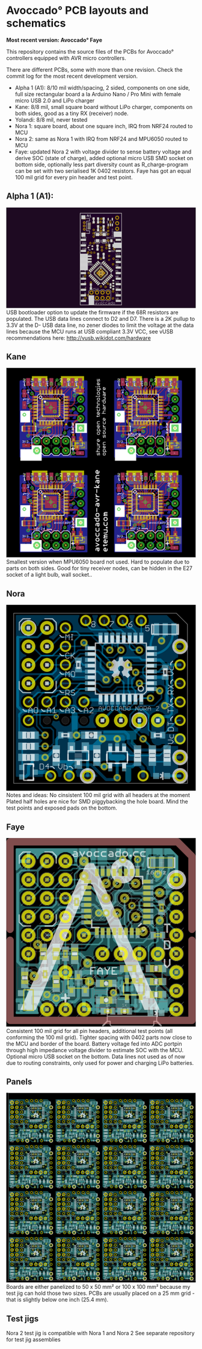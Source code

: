 Avoccado° PCB layouts and schematics
================

**Most recent version: Avoccado° Faye**

This repository contains the source files of the PCBs for Avoccado° controllers equipped with AVR micro controllers.

There are different PCBs, some with more than one revision. Check the commit log for the most recent development version.

 - Alpha 1 (A1): 8/10 mil width/spacing, 2 sided, components on one side, full size rectangular board a la Arduino Nano / Pro Mini with female micro USB 2.0 and LiPo charger
 - Kane: 8/8 mil, small square board without LiPo charger, components on both sides, good as a tiny RX (receiver) node.
 - Yolandi: 8/8 mil, never tested
 - Nora 1: square board, about one square inch, IRQ from NRF24 routed to MCU
 - Nora 2: same as Nora 1 with IRQ from NRF24 and MPU6050 routed to MCU
 - Faye: updated Nora 2 with voltage divider to sense battery voltage and derive SOC (state of charge), added optional micro USB SMD socket on bottom side, optionally less part diversity count as R_charge-program can be set with two serialised 1K 0402 resistors. Faye has got an equal 100 mil grid for every pin header and test point.

Alpha 1 (A1):
----------------
![IMG board screenshot](avoccado-alpha-1/20140912-A1-gerber-files/rendered/ScreenShot_6.png)
USB bootloader option to update the firmware if the 68R resistors are populated. The USB data lines connect to D2 and D7.
There is a 2K pullup to 3.3V at the D- USB data line, no zener diodes to limit the voltage at the data lines because the MCU runs at USB compliant 3.3V VCC, see vUSB recommendations here: http://vusb.wikidot.com/hardware

Kane
----------------
![IMG board screenshot](avoccado-kane/avoccado-avr-pcb-kane-panel/avoccado-avr-pcb-kane-a1-panel.png)
Smallest version when MPU6050 board not used. Hard to populate due to parts on both sides. Good for tiny receiver nodes, can be hidden in the E27 socket of a light bulb, wall socket..

Nora
----------------
![IMG board screenshot](avoccado-nora/avoccado-avr-pcb-nora-2-top.png)
Notes and ideas: No cinsistent 100 mil grid with all headers at the moment
Plated half holes are nice for SMD piggybacking the hole board. Mind the test points and exposed pads on the bottom.

Faye
----------------
![IMG board screenshot](avoccado-faye/avoccado-faye.png)
Consistent 100 mil grid for all pin headers, additional test points (all conforming the 100 mil grid).
Tighter spacing with 0402 parts now close to the MCU and border of the board.
Battery voltage fed into ADC portpin through high impedance voltage divider to estimate SOC with the MCU.
Optional micro USB socket on the bottom. Data lines not used as of now due to routing constraints, only used for power and charging LiPo batteries.

Panels 
----------------
![IMG board screenshot](avoccado-nora/nora2-panel/avoccado-nora2-panel-top-0.png)
Boards are either panelized to 50 x 50 mm² or 100 x 100 mm² because my test jig can hold those two sizes. PCBs are usually placed on a 25 mm grid - that is slightly below one inch (25.4 mm).

Test jigs
----------------
Nora 2 test jig is compatible with Nora 1 and Nora 2
See separate repository for test jig assemblies
